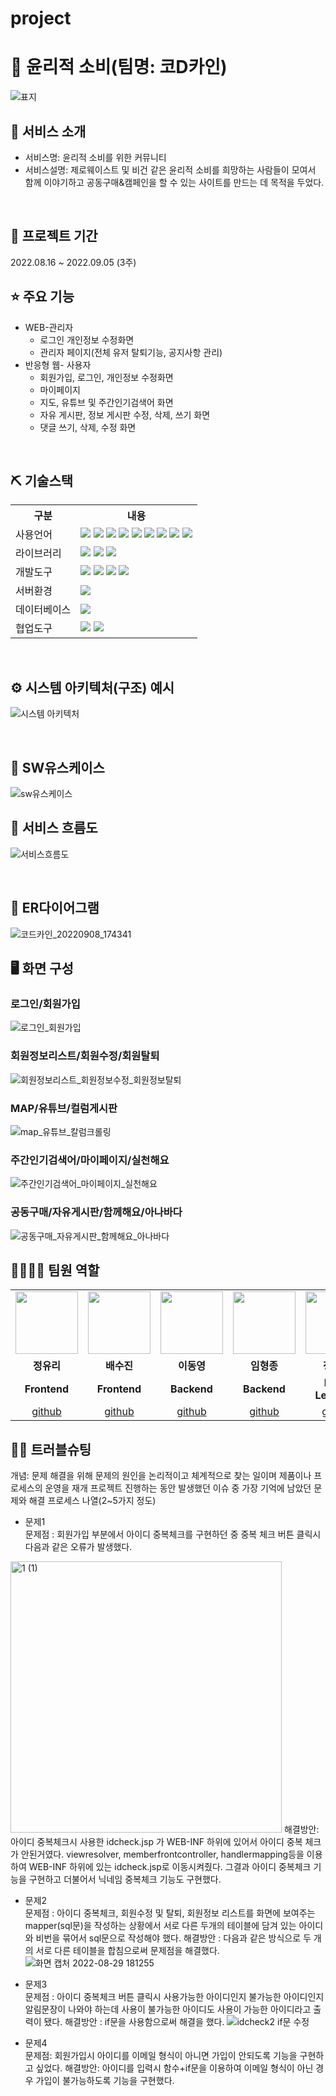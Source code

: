 # project
# 📎 윤리적 소비(팀명: 코D카인)
![표지](https://user-images.githubusercontent.com/108060144/189081142-b401b69d-03a4-4123-8492-3e600d9a5070.jpg)


## 👀 서비스 소개
* 서비스명:  윤리적 소비를 위한 커뮤니티 
* 서비스설명: 제로웨이스트 및 비건 같은 윤리적 소비를 희망하는 사람들이 모여서 함께 이야기하고 공동구매&캠페인을 할 수 있는 사이트를 만드는 데 목적을 두었다. 
<br>

## 📅 프로젝트 기간
2022.08.16 ~ 2022.09.05 (3주)
<br>

## ⭐ 주요 기능
* WEB-관리자
    * 로그인 개인정보 수정화면
    * 관리자 페이지(전체 유저 탈퇴기능, 공지사항 관리)
* 반응형 웹- 사용자
    * 회원가입, 로그인, 개인정보 수정화면
    * 마이페이지
    * 지도, 유튜브 및 주간인기검색어 화면
    * 자유 게시판, 정보 게시판 수정, 삭제, 쓰기 화면
    * 댓글 쓰기, 삭제, 수정 화면

<br>

## ⛏ 기술스택
<table>
    <tr>
        <th>구분</th>
        <th>내용</th>
    </tr>
    <tr>
        <td>사용언어</td>
        <td>
            <img src="https://img.shields.io/badge/Java-007396?style=for-the-badge&logo=java&logoColor=white"/>
            <img src="https://img.shields.io/badge/Python-3776AB?style=for-the-badge&logo=Python&logoColor=white"/>
            <img src="https://img.shields.io/badge/HTML5-E34F26?style=for-the-badge&logo=HTML5&logoColor=white"/>
            <img src="https://img.shields.io/badge/CSS3-1572B6?style=for-the-badge&logo=CSS3&logoColor=white"/>
            <img src="https://img.shields.io/badge/JavaScript-F7DF1E?style=for-the-badge&logo=JavaScript&logoColor=white"/>
            <img src="https://img.shields.io/badge/JSON-3776AB?style=for-the-badge&logo=JSON&logoColor=white"/>
           <img src="https://img.shields.io/badge/JSP-007395?style=for-the-badge&logo=JSP&logoColor=white"/> 
           <img src="https://img.shields.io/badge/Ajax-00599C?style=for-the-badge&logo=Ajax&logoColor=white"/> 
           <img src="https://img.shields.io/badge/jQuery-0769AD?style=for-the-badge&logo=jQuery&logoColor=white"/> 
        </td>
    </tr>
    <tr>
        <td>라이브러리</td>
        <td>
            <img src="https://img.shields.io/badge/BootStrap-7952B3?style=for-the-badge&logo=BootStrap&logoColor=white"/>
            <img src="https://img.shields.io/badge/KakaoMap-FFCD00?style=for-the-badge&logo=Kakao&logoColor=white"/>
           <img src="https://img.shields.io/badge/Kakao Api-007CE2?style=for-the-badge&logo=KaKao Api&logoColor=white">
        </td>
    </tr>
    <tr>
        <td>개발도구</td>
        <td>
            <img src="https://img.shields.io/badge/Eclipse-2C2255?style=for-the-badge&logo=Eclipse&logoColor=white"/>
            <img src="https://img.shields.io/badge/Anaconda-44A833?style=for-the-badge&logo=Anaconda&logoColor=white"/>
            <img src="https://img.shields.io/badge/Jupyter-F37626?style=for-the-badge&logo=Jupyter&logoColor=white"/>
            <img src="https://img.shields.io/badge/VSCode-007ACC?style=for-the-badge&logo=VisualStudioCode&logoColor=white"/>
        </td>
    </tr>
    <tr>
        <td>서버환경</td>
        <td>
            <img src="https://img.shields.io/badge/Apache Tomcat-D22128?style=for-the-badge&logo=Apache Tomcat&logoColor=white"/>
        </td>
    </tr>
    <tr>
        <td>데이터베이스</td>
        <td>            
            <img src="https://img.shields.io/badge/Oracle 11g-F80000?style=for-the-badge&logo=Oracle&logoColor=white"/>
        </td>
    </tr>
    <tr>
        <td>협업도구</td>
        <td>
            <img src="https://img.shields.io/badge/Git-F05032?style=for-the-badge&logo=Git&logoColor=white"/>
            <img src="https://img.shields.io/badge/GitHub-181717?style=for-the-badge&logo=GitHub&logoColor=white"/>
        </td>
    </tr>
</table>


<br>


## ⚙ 시스템 아키텍처(구조) 예시 
![시스템 아키텍처](https://user-images.githubusercontent.com/108060144/191792863-796306dc-eaa1-452c-a096-cb428ead12f4.jpg)

<br>

## 📌 SW유스케이스
![sw유스케이스](https://user-images.githubusercontent.com/108060144/191792975-d3f46638-e481-4171-aa1c-5abef883ea16.jpg)
<br>


## 📌 서비스 흐름도
![서비스흐름도](https://user-images.githubusercontent.com/108060144/191793113-4e80bddc-b80e-492e-8b1a-07ca3f509f6b.jpg)

<br>

## 📌 ER다이어그램
![코드카인_20220908_174341](https://user-images.githubusercontent.com/108060144/189081822-68925dbe-7e0f-472b-bd2d-e9d9235e63e2.png)
<br>

## 🖥 화면 구성

### 로그인/회원가입
![로그인_회원가입](https://user-images.githubusercontent.com/108060144/193868357-2874bd26-9a4a-4399-9092-f04b17b487fe.png)
<br>

### 회원정보리스트/회원수정/회원탈퇴
![회원정보리스트_회원정보수정_회원정보탈퇴](https://user-images.githubusercontent.com/108060144/193868497-1ffd096b-7000-43f1-959b-5ae5d5803cde.png)
<br>

### MAP/유튜브/컬럼게시판
![map_유튜브_칼럼크롤링](https://user-images.githubusercontent.com/108060144/193868636-60a05278-fd2d-4a82-baad-df04d4815eac.png)
<br>

### 주간인기검색어/마이페이지/실천해요
![주간인기검색어_마이페이지_실천해요](https://user-images.githubusercontent.com/108060144/193868763-0ffbb941-7f0c-4cb7-9da8-006da086a28b.png)
<br>

### 공동구매/자유게시판/함께해요/아나바다
![공동구매_자유게시판_함께해요_아나바다](https://user-images.githubusercontent.com/108060144/193868899-1bb270bf-16f9-4ffe-89c5-ff6749830c94.png)
<br>

## 👨‍👩‍👦‍👦 팀원 역할
<table>
  <tr>
    <td align="center"><img src="https://user-images.githubusercontent.com/108060144/193870782-8d0d61be-8e4e-44cc-b977-d9d610edc2bc.png" width="100" height="100"/></td>
    <td align="center"><img src="https://mb.ntdtv.kr/assets/uploads/2019/01/Screen-Shot-2019-01-08-at-4.31.55-PM-e1546932545978.png" width="100" height="100"/></td>
    <td align="center"><img src="https://mblogthumb-phinf.pstatic.net/20160127_177/krazymouse_1453865104404DjQIi_PNG/%C4%AB%C4%AB%BF%C0%C7%C1%B7%BB%C1%EE_%B6%F3%C0%CC%BE%F0.png?type=w2" width="100" height="100"/></td>
    <td align="center"><img src="https://i.pinimg.com/236x/ed/bb/53/edbb53d4f6dd710431c1140551404af9.jpg" width="100" height="100"/></td>
    <td align="center"><img src="https://user-images.githubusercontent.com/108060144/193871455-1f7000d6-1800-435e-8c63-e668519ee997.jpg
" width="100" height="100"/></td>
     <td align="center"><img src="https://item.kakaocdn.net/do/fd49574de6581aa2a91d82ff6adb6c0115b3f4e3c2033bfd702a321ec6eda72c" width="100" height="100"/></td>
  </tr>
  <tr>
    <td align="center"><strong>정유리</strong></td>
    <td align="center"><strong>배수진</strong></td>
    <td align="center"><strong>이동영</strong></td>
    <td align="center"><strong>임형종</strong></td>
    <td align="center"><strong>정대일</strong></td>
    <td align="center"><strong>최정윤</strong></td>
  </tr>
  <tr>
    <td align="center"><b>Frontend</b></td>
    <td align="center"><b>Frontend</b></td>
    <td align="center"><b>Backend</b></td>
    <td align="center"><b>Backend</b></td>
    <td align="center"><b>Deep Learning</b></td>
    <td align="center"><b>Deep Learning</b></td>
  </tr>
  <tr>
    <td align="center"><a href="https://github.com/자신의username작성해주세요" target='_blank'>github</a></td>
    <td align="center"><a href="https://github.com/자신의username작성해주세요" target='_blank'>github</a></td>
    <td align="center"><a href="https://github.com/자신의username작성해주세요" target='_blank'>github</a></td>
    <td align="center"><a href="https://github.com/자신의username작성해주세요" target='_blank'>github</a></td>
    <td align="center"><a href="https://github.com/자신의username작성해주세요" target='_blank'>github</a></td>
    <td align="center"><a href="https://github.com/자신의username작성해주세요" target='_blank'>github</a></td>
  </tr>
</table>

## 🤾‍♂️ 트러블슈팅
개념: 문제 해결을 위해 문제의 원인을 논리적이고 체계적으로 찾는 일이며 제품이나 프로세스의 운영을 재개
프로젝트 진행하는 동안 발생했던 이슈 중 가장 기억에 남았던 문제와 해결 프로세스 나열(2~5가지 정도)
  
* 문제1<br>
 문제점 : 회원가입 부분에서 아이디 중복체크를 구현하던 중 중복 체크 버튼 클릭시 다음과 같은 오류가 발생했다.
 <img width="434" alt="1 (1)" src="https://user-images.githubusercontent.com/108060144/191793226-7565a86b-3ee4-4830-aa2f-6040fb1e1b8c.png">
 해결방안:  아이디 중복체크시 사용한 idcheck.jsp 가 WEB-INF 하위에 있어서 아이디 중복 체크가 안된거였다.
 viewresolver, memberfrontcontroller, handlermapping등을 이용하여 WEB-INF 하위에 있는 idcheck.jsp로 이동시켜줬다.  
 그결과 아이디 중복체크 기능을 구현하고 더불어서 닉네임 중복체크 기능도 구현했다. 
 
 
 
* 문제2<br>
 문제점 : 아이디 중복체크, 회원수정 및 탈퇴, 회원정보 리스트를 화면에 보여주는 mapper(sql문)을 작성하는 상황에서
 서로 다른 두개의 테이블에 담겨 있는 아이디와 비번을 묶어서 sql문으로 작성해야 했다.
 해결방안 : 다음과 같은 방식으로 두 개의 서로 다른 테이블을 합침으로써 문제점을 해결했다. 
 ![화면 캡처 2022-08-29 181255](https://user-images.githubusercontent.com/108060144/191795014-e786328a-36d5-4dca-a7db-a810ac6acec2.png)
 
 * 문제3<br>
 문제점 : 아이디 중복체크 버튼 클릭시 사용가능한 아이디인지 불가능한 아이디인지 알림문장이 나와야 하는데 
 사용이 불가능한 아이디도 사용이 가능한 아이디라고 출력이 됐다. 
 해결방안 : if문을 사용함으로써 해결을 했다. 
 ![idcheck2 if문 수정](https://user-images.githubusercontent.com/108060144/191795236-f4d5b903-a727-4221-a86b-a9de400a774e.png)
  
  * 문제4<br>
  문제점: 회원가입시 아이디를 이메일 형식이 아니면 가입이 안되도록 기능을 구현하고 싶었다. 
  해결방안: 아이디를 입력시 함수+if문을 이용하여 이메일 형식이 아닌 경우 가입이 불가능하도록 기능을 구현했다. 
  

  
